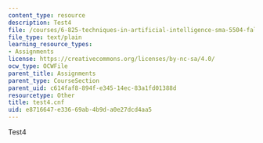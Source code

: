 ```yaml
---
content_type: resource
description: Test4
file: /courses/6-825-techniques-in-artificial-intelligence-sma-5504-fall-2002/e8716647e33669ab4b9da0e27dcd4aa5_test4.cnf
file_type: text/plain
learning_resource_types:
- Assignments
license: https://creativecommons.org/licenses/by-nc-sa/4.0/
ocw_type: OCWFile
parent_title: Assignments
parent_type: CourseSection
parent_uid: c614faf8-894f-e345-14ec-83a1fd01388d
resourcetype: Other
title: test4.cnf
uid: e8716647-e336-69ab-4b9d-a0e27dcd4aa5
---
```

Test4